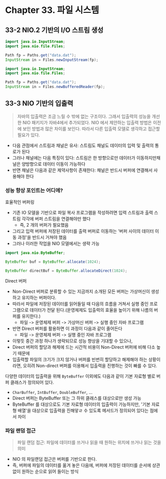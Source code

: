 # Chapter 33. 파일 시스템

## 33-2 NIO.2 기반의 I/O 스트림 생성

```java
import java.io.InputStream;
import java.nio.file.Files;

Path fp = Paths.get("data.dat");
InputStream in = Files.newInputStream(fp);
```

```java
import java.io.InputStream;
import java.nio.file.Files;

Path fp = Paths.get("data.dat");
InputStream in = Files.newBufferedReader(fp);
```

## 33-3 NIO 기반의 입출력

> 자바의 입출력은 조금 느릴 수 밖에 없는 구조이다. 그래서 입출력의 성능을 개선한 NIO 패키지가 자바4에서 추가되었다.
> NIO 에서 제안하는 입출력 방법은 이전에 보인 방법과 많은 차이를 보인다. 따라서 다른 입출력 모델로 생각하고 접근할 필요가 있다.

- 다음 관점에서 스트림과 채널은 유사: 스트림도 채널도 데이터의 입력 및 출력의 통로가 된다
- 그러나 채널에는 다음 특징이 있다: 스트림은 한 방향으로만 데이터가 이동하지만채널은 양방향으로 데이터 이동이 가능하다
- 반면 채널은 다음과 같은 제약사항이 존재한다: 채널은 반드시 버퍼에 연결해서 사용해야 한다

### 성능 향상 포인트는 어디에?

효율적인 버퍼링

- 기존 IO 모델을 기반으로 파일 복사 프로그램을 작성하려면 입력 스트림과 출력 스트림 각각에 버퍼 스트림을 연결해야만 했다
  - 즉, 2 개의 버퍼가 필요했음
- 그리고 입력 버퍼에 저장된 데이터를 출력 버퍼로 이동하는 '버퍼 사이의 데이터 이동 과정'을 반드시 거쳐야 했음
- 그러나 이러한 작업을 NIO 모델에서는 생략 가능

```java
import java.nio.ByteBuffer;

ByteBuffer buf = ByteBuffer.allocate(1024);

ByteBuffer directBuf = ByteBuffer.allocateDirect(1024);
```

Direct 버퍼

- Non-Direct 버퍼로 분류할 수 있는 지금까지 소개된 모든 버퍼는 가상머신이 생성하고 유지하는 버퍼이다.
- 따라서 파일에 저장된 데이터를 읽어들일 때 다음의 흐름을 거쳐서 실행 중인 프로그램으로 데이터가 전달 된다.(운영체제도 입출력의 효율을 높이기 위해 나름의 버퍼를 유지한다.)
  - 파일 -> 운영체제 버퍼 -> 가상머신 버퍼 -> 실행 중인 자바 프로그램
- 반면 Direct 버퍼를 활용하면 이 과정이 다음과 같이 줄어든다
  - 파일 -> 운영체제 버퍼 -> 실행 중인 자바 프로그램
- 이렇듯 중간 과정 하나가 생략되므로 성능 향상을 기대할 수 있으나,
- Direct 버퍼의 할당과 해제에 드는 시간적 비용이 Non-Direct 버퍼에 비해 다소 높기 때문에 
- 입출력할 파일의 크기가 크지 않거나 버퍼를 빈번히 할당하고 해제해야 하는 상황이라면, 오히려 Non-direct 버퍼를 이용해서 입출력을 진행하는 것이 빠를 수 있다.

다양한 데이터의 입출력을 위해 `ByteBuffer` 이외에도 다음과 같이 기본 자료형 별로 버퍼 클래스가 정의되어 있다.

- `CharBuffer`, `IntBuffer`, `DoubleBuffer`, ...
- Direct 버퍼는 ByteBuffer 또는 그 하위 클래스를 대상으로만 생성 가능
- ByteBuffer 를 대상으로도 기본 자료형 데이터의 입출력이 가능하지만, '기본 자료형 배열'을 대상으로 입출력을 진해앟ㄹ 수 있도록 메서드가 정의되어 있다는 점에서 차이

### 파일 랜덤 접근

> 파일 랜덤 접근: 파일에 데이터를 쓰거나 읽을 때 원하는 위치에 쓰거나 읽는 것을 의미

- NIO 의 파일랜덤 접근은 버퍼를 기반으로 한다.
- 즉, 버퍼에 파일의 데이터를 옮겨 놓은 다음에, 버퍼에 저장된 데이터를 순서에 상관없이 원하는 순으로 읽어 들이는 방식